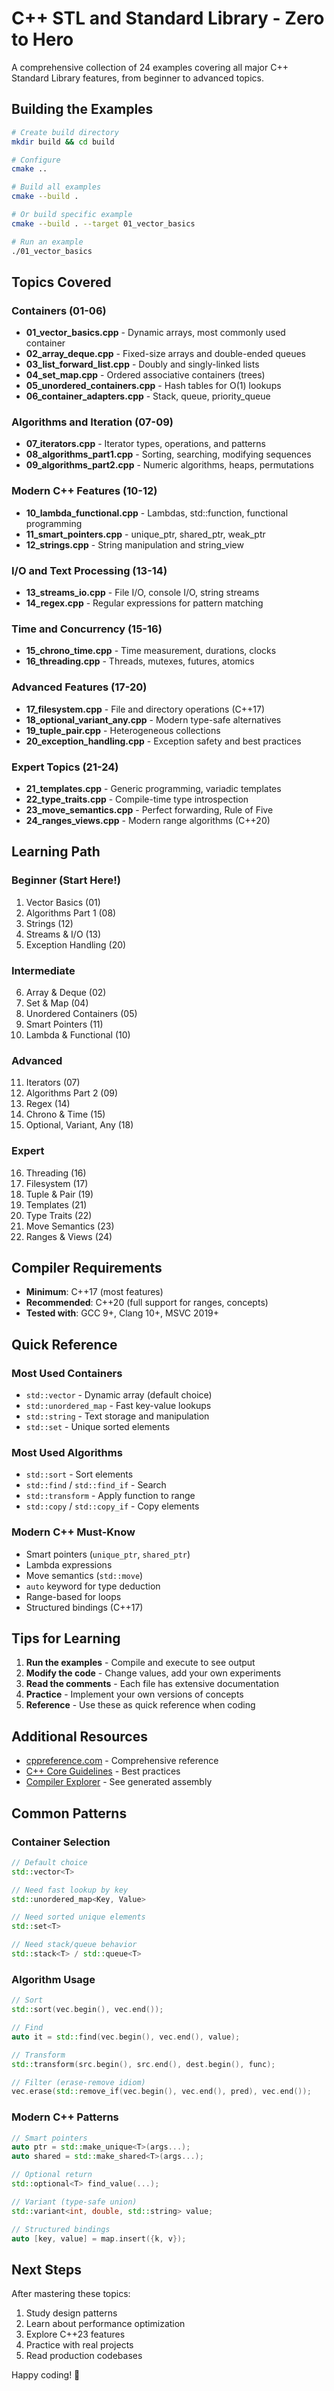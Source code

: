 # C++ STL and Standard Library - Zero to Hero

A comprehensive collection of 24 examples covering all major C++ Standard Library features, from beginner to advanced topics.

## Building the Examples

```bash
# Create build directory
mkdir build && cd build

# Configure
cmake ..

# Build all examples
cmake --build .

# Or build specific example
cmake --build . --target 01_vector_basics

# Run an example
./01_vector_basics
```

## Topics Covered

### Containers (01-06)

- **01_vector_basics.cpp** - Dynamic arrays, most commonly used container
- **02_array_deque.cpp** - Fixed-size arrays and double-ended queues
- **03_list_forward_list.cpp** - Doubly and singly-linked lists
- **04_set_map.cpp** - Ordered associative containers (trees)
- **05_unordered_containers.cpp** - Hash tables for O(1) lookups
- **06_container_adapters.cpp** - Stack, queue, priority_queue

### Algorithms and Iteration (07-09)

- **07_iterators.cpp** - Iterator types, operations, and patterns
- **08_algorithms_part1.cpp** - Sorting, searching, modifying sequences
- **09_algorithms_part2.cpp** - Numeric algorithms, heaps, permutations

### Modern C++ Features (10-12)

- **10_lambda_functional.cpp** - Lambdas, std::function, functional programming
- **11_smart_pointers.cpp** - unique_ptr, shared_ptr, weak_ptr
- **12_strings.cpp** - String manipulation and string_view

### I/O and Text Processing (13-14)

- **13_streams_io.cpp** - File I/O, console I/O, string streams
- **14_regex.cpp** - Regular expressions for pattern matching

### Time and Concurrency (15-16)

- **15_chrono_time.cpp** - Time measurement, durations, clocks
- **16_threading.cpp** - Threads, mutexes, futures, atomics

### Advanced Features (17-20)

- **17_filesystem.cpp** - File and directory operations (C++17)
- **18_optional_variant_any.cpp** - Modern type-safe alternatives
- **19_tuple_pair.cpp** - Heterogeneous collections
- **20_exception_handling.cpp** - Exception safety and best practices

### Expert Topics (21-24)

- **21_templates.cpp** - Generic programming, variadic templates
- **22_type_traits.cpp** - Compile-time type introspection
- **23_move_semantics.cpp** - Perfect forwarding, Rule of Five
- **24_ranges_views.cpp** - Modern range algorithms (C++20)

## Learning Path

### Beginner (Start Here!)
1. Vector Basics (01)
2. Algorithms Part 1 (08)
3. Strings (12)
4. Streams & I/O (13)
5. Exception Handling (20)

### Intermediate
6. Array & Deque (02)
7. Set & Map (04)
8. Unordered Containers (05)
9. Smart Pointers (11)
10. Lambda & Functional (10)

### Advanced
11. Iterators (07)
12. Algorithms Part 2 (09)
13. Regex (14)
14. Chrono & Time (15)
15. Optional, Variant, Any (18)

### Expert
16. Threading (16)
17. Filesystem (17)
18. Tuple & Pair (19)
19. Templates (21)
20. Type Traits (22)
21. Move Semantics (23)
22. Ranges & Views (24)

## Compiler Requirements

- **Minimum**: C++17 (most features)
- **Recommended**: C++20 (full support for ranges, concepts)
- **Tested with**: GCC 9+, Clang 10+, MSVC 2019+

## Quick Reference

### Most Used Containers
- `std::vector` - Dynamic array (default choice)
- `std::unordered_map` - Fast key-value lookups
- `std::string` - Text storage and manipulation
- `std::set` - Unique sorted elements

### Most Used Algorithms
- `std::sort` - Sort elements
- `std::find` / `std::find_if` - Search
- `std::transform` - Apply function to range
- `std::copy` / `std::copy_if` - Copy elements

### Modern C++ Must-Know
- Smart pointers (`unique_ptr`, `shared_ptr`)
- Lambda expressions
- Move semantics (`std::move`)
- `auto` keyword for type deduction
- Range-based for loops
- Structured bindings (C++17)

## Tips for Learning

1. **Run the examples** - Compile and execute to see output
2. **Modify the code** - Change values, add your own experiments
3. **Read the comments** - Each file has extensive documentation
4. **Practice** - Implement your own versions of concepts
5. **Reference** - Use these as quick reference when coding

## Additional Resources

- [cppreference.com](https://en.cppreference.com/) - Comprehensive reference
- [C++ Core Guidelines](https://isocpp.github.io/CppCoreGuidelines/) - Best practices
- [Compiler Explorer](https://godbolt.org/) - See generated assembly

## Common Patterns

### Container Selection
```cpp
// Default choice
std::vector<T>

// Need fast lookup by key
std::unordered_map<Key, Value>

// Need sorted unique elements
std::set<T>

// Need stack/queue behavior
std::stack<T> / std::queue<T>
```

### Algorithm Usage
```cpp
// Sort
std::sort(vec.begin(), vec.end());

// Find
auto it = std::find(vec.begin(), vec.end(), value);

// Transform
std::transform(src.begin(), src.end(), dest.begin(), func);

// Filter (erase-remove idiom)
vec.erase(std::remove_if(vec.begin(), vec.end(), pred), vec.end());
```

### Modern C++ Patterns
```cpp
// Smart pointers
auto ptr = std::make_unique<T>(args...);
auto shared = std::make_shared<T>(args...);

// Optional return
std::optional<T> find_value(...);

// Variant (type-safe union)
std::variant<int, double, std::string> value;

// Structured bindings
auto [key, value] = map.insert({k, v});
```

## Next Steps

After mastering these topics:
1. Study design patterns
2. Learn about performance optimization
3. Explore C++23 features
4. Practice with real projects
5. Read production codebases

Happy coding! 🚀
